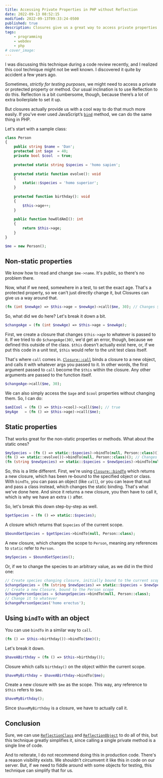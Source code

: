 ```yaml
---
title: Accessing Private Properties in PHP without Reflection
date: 2022-09-13 08:52:15
modified: 2022-09-13T09:33:24-0500
published: true
description: Closures give us a great way to access private properties without using Reflection
tags:
    - programming
    - webdev
    - php
# cover_image: 
---
```


I was discussing this technique during a code review recently, and I realized this cool technique might not be well known. I discovered it quite by accident a few years ago.

Sometimes, *strictly for testing purposes*, we might need to access a private or protected property or method. Our usual inclination is to use Reflection to do this. Reflection is a bit cumbersome, though, because there’s a lot of extra boilerplate to set it up.

But closures actually provide us with a cool way to do that much more easily. If you’ve ever used JavaScript’s [`bind`](https://developer.mozilla.org/en-US/docs/Web/JavaScript/Reference/Global_Objects/Function/bind) method, we can do the same thing in PHP.

Let's start with a sample class:

```php
class Person
{
    public string $name = 'Dan';
    protected int $age  = 40;
    private bool $cool  = true;
    
    protected static string $species = 'homo sapien';
    
    protected static function evolve(): void
    {
        static::$species = 'homo superior';
    }
    
    protected function birthday(): void
    {
        $this->age++;
    }
    
    public function howOldAmI(): int
    {
        return $this->age;
    }
}

$me = new Person();
```

## Non-static properties

We know how to read and change `$me->name`. It's public, so there's no problem there.

Now, what if we need, somewhere in a test, to set the exact age. That's a protected property, so we can't just directly change it, but Closures can give us a way around that.

```php
(fn (int $newAge) => $this->age = $newAge)->call($me, 30); // Changes $me->age to 30
```

So, what did we do here? Let's break it down a bit.

```php
$changeAge = (fn (int $newAge) => $this->age = $newAge);
```

First, we create a closure that changes `$this->age` to whatever is passed to it. If we tried to do `$changeAge(30)`, we'd get an error, though, because we defined this outside of the class. `$this` doesn't actually exist here, or, if we put this code in a unit test, `$this` would refer to the unit test class itself.

That's where `call` comes in. [`Closure::call`](https://www.php.net/manual/en/closure.call.php) binds a closure to a new object, and calls it with whatever args you passed to it. In other words, the first argument passed to `call` become the `$this` within the closure. Any other arguments are passed to the function itself.

```php
$changeAge->call($me, 30);
```

We can also simply access the `$age` and `$cool` properties without changing them. So, I can do:

```php
$amICool = (fn () => $this->cool)->call($me); // true
$myAge   = (fn () => $this->age)->call($me);
```

## Static properties

That works great for the non-static properties or methods. What about the static ones?

```php
$mySpecies = (fn () => static::$species)->bindTo(null, Person::class)(); // homo sapien
(fn () => static::evolve())->bindTo(null, Person::class)(); // Changes to homo superior
(fn (string $newSpecies) => static::$species = $newSpecies)->bindTo(null, Person::class)('homo erectus'); // devolve to homo erectus
```

So, this is a little different. First, we're using [`Closure::bindTo`](https://www.php.net/manual/en/closure.bindto.php) which returns a new closure, which has been re-bound to the specified object or class. With `bindTo`, you can pass an object (like `call`), or you can leave that null and pass a class instead, which changes the static binding. That's what we've done here. And since it returns a new closure, you then have to call it, which is why we have an extra `()` after.

So, let's break this down step-by-step as well.

```php
$getSpecies = (fn () => static::$species);
```

A closure which returns that `$species` of the current scope.

```php
$boundGetSpecies = $getSpecies->bindTo(null, Person::class);
```

A new closure, which changes the scope to `Person`, meaning any references to `static` refer to `Person`.

```php
$mySpecies = $boundGetSpecies();
```

Or, if we to change the species to an arbitrary value, as we did in the third one:

```php
// Create species changing closure, initially bound to the current scope
$changeSpecies = (fn (string $newSpecies) => static::$species = $newSpecies);
// Create a new Closure, bound to the Person scope
$changePersonSpecies = $changeSpecies->bindTo(null, Person::class);
// Change it to whatever
$changePersonSpecies('homo erectus');
```

## Using `bindTo` with an object

You can use `bindTo` in a similar way to `call`.

```php
(fn () => $this->birthday())->bindTo($me)();
```

Let's break it down.

```php
$haveABirthday = (fn () => $this->birthday());
```

Closure which calls `birthday()` on the object within the current scope.

```php
$haveMyBirthday = $haveABirthday->bindTo($me);
```

Create a new closure with `$me` as the scope. This way, any reference to `$this` refers to `$me`.

```php
$haveMyBirthday();
```

Since `$haveMyBirthday` is a closure, we have to actually call it.

## Conclusion

Sure, we can use [`ReflectionClass`](https://www.php.net/manual/en/class.reflectionclass.php) and [`ReflectionObject`](https://www.php.net/manual/en/class.reflectionobject.php) to do all of this, but this technique greatly simplifies it, since calling a single private method is a single line of code.

And to reiterate, I do not recommend doing this in production code. There's a reason visibility exists. We shouldn't circumvent it like this in code on our server. But, if we need to fiddle around with some objects for testing, this technique can simplify that for us.
